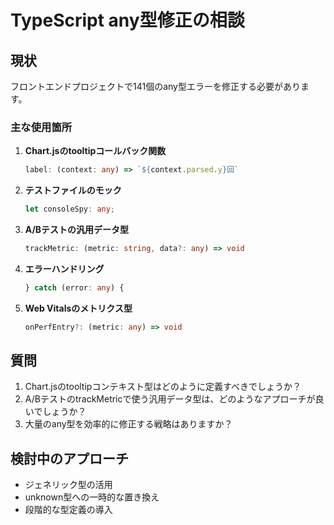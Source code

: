 # TypeScript any型修正の相談

## 現状
フロントエンドプロジェクトで141個のany型エラーを修正する必要があります。

### 主な使用箇所
1. **Chart.jsのtooltipコールバック関数**
   ```typescript
   label: (context: any) => `${context.parsed.y}回`
   ```

2. **テストファイルのモック**
   ```typescript
   let consoleSpy: any;
   ```

3. **A/Bテストの汎用データ型**
   ```typescript
   trackMetric: (metric: string, data?: any) => void
   ```

4. **エラーハンドリング**
   ```typescript
   } catch (error: any) {
   ```

5. **Web Vitalsのメトリクス型**
   ```typescript
   onPerfEntry?: (metric: any) => void
   ```

## 質問
1. Chart.jsのtooltipコンテキスト型はどのように定義すべきでしょうか？
2. A/BテストのtrackMetricで使う汎用データ型は、どのようなアプローチが良いでしょうか？
3. 大量のany型を効率的に修正する戦略はありますか？

## 検討中のアプローチ
- ジェネリック型の活用
- unknown型への一時的な置き換え
- 段階的な型定義の導入